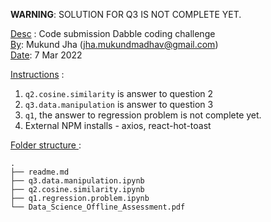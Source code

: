 **WARNING**: SOLUTION FOR Q3 IS NOT COMPLETE YET. 

<ins>Desc</ins> : Code submission Dabble coding challenge   
<ins>By</ins>: Mukund Jha (jha.mukundmadhav@gmail.com)  
<ins>Date</ins>: 7 Mar 2022  


<ins>Instructions</ins> : 

1. `q2.cosine.similarity` is answer to question 2 
2. `q3.data.manipulation` is answer to question 3 
3. `q1`, the answer to regression problem is not complete yet. 
5. External NPM installs - axios, react-hot-toast 


<ins>Folder structure </ins> : 

```
.
├── readme.md
├── q3.data.manipulation.ipynb
├── q2.cosine.similarity.ipynb
├── q1.regression.problem.ipynb
└── Data_Science_Offline_Assessment.pdf

``` 